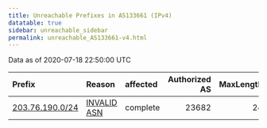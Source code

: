 ```yaml
---
title: Unreachable Prefixes in AS133661 (IPv4)
datatable: true
sidebar: unreachable_sidebar
permalink: unreachable_AS133661-v4.html
---
```


Data as of 2020-07-18 22:50:00 UTC


<div class="datatable-begin"></div>

| Prefix                                                   | Reason                                                                                                  | affected   |   Authorized AS |   MaxLength | Anchor                                       |   unreachable /24s |
|:---------------------------------------------------------|:--------------------------------------------------------------------------------------------------------|:-----------|----------------:|------------:|:---------------------------------------------|-------------------:|
| [203.76.190.0/24](https://stat.ripe.net/203.76.190.0/24) | [INVALID ASN](https://rpki-validator.ripe.net/announcement-preview?asn=AS133661&prefix=203.76.190.0/24) | complete   |           23682 |          24 | [APNIC](unreachable_APNIC_RPKI_Root-v4.html) |                  1 |

<div class="datatable-end"></div>